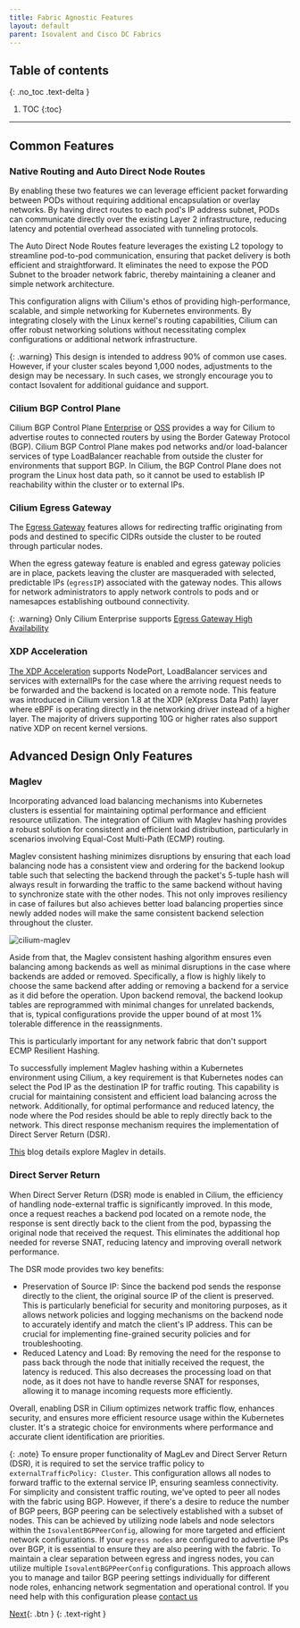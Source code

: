 ```yaml
---
title: Fabric Agnostic Features
layout: default
parent: Isovalent and Cisco DC Fabrics
---
```

## Table of contents
{: .no_toc .text-delta }
1. TOC
{:toc}
---

## Common Features

### Native Routing and Auto Direct Node Routes

By enabling these two features we can leverage efficient packet forwarding between PODs without requiring additional encapsulation or overlay networks. By having direct routes to each pod's IP address subnet, PODs can communicate directly over the existing Layer 2 infrastructure, reducing latency and potential overhead associated with tunneling protocols.

The Auto Direct Node Routes feature leverages the existing L2 topology to streamline pod-to-pod communication, ensuring that packet delivery is both efficient and straightforward. It eliminates the need to expose the POD Subnet to the broader network fabric, thereby maintaining a cleaner and simple network architecture.

This configuration aligns with Cilium's ethos of providing high-performance, scalable, and simple networking for Kubernetes environments. By integrating closely with the Linux kernel's routing capabilities, Cilium can offer robust networking solutions without necessitating complex configurations or additional network infrastructure.

{: .warning}
This design is intended to address 90% of common use cases. However, if your cluster scales beyond 1,000 nodes, adjustments to the design may be necessary. In such cases, we strongly encourage you to contact Isovalent for additional guidance and support.

### Cilium BGP Control Plane

Cilium BGP Control Plane [Enterprise](https://docs.isovalent.com/configuration-guide/networking/bgpv2/index.html) or [OSS](https://docs.cilium.io/en/stable/network/bgp-control-plane/bgp-control-plane/) provides a way for Cilium to advertise routes to connected routers by using the Border Gateway Protocol (BGP). Cilium BGP Control Plane makes pod networks and/or load-balancer services of type LoadBalancer reachable from outside the cluster for environments that support BGP. In Cilium, the BGP Control Plane does not program the Linux host data path, so it cannot be used to establish IP reachability within the cluster or to external IPs.

### Cilium Egress Gateway

The [Egress Gateway](https://docs.cilium.io/en/stable/network/egress-gateway/egress-gateway) features allows for redirecting traffic originating from pods and destined to specific CIDRs outside the cluster to be routed through particular nodes.

When the egress gateway feature is enabled and egress gateway policies are in place, packets leaving the cluster are masqueraded with selected, predictable IPs (`egressIP`) associated with the gateway nodes. This allows for network administrators to apply network controls to pods and or namesapces establishing outbound connectivity.

{: .warning}
Only Cilium Enterprise supports [Egress Gateway High Availability](https://docs.isovalent.com/configuration-guide/networking/egress-gateway/index.html)

### XDP Acceleration

[The XDP Acceleration](https://docs.cilium.io/en/stable/network/kubernetes/kubeproxy-free/#loadbalancer-nodeport-xdp-acceleration) supports NodePort, LoadBalancer services and services with externalIPs for the case where the arriving request needs to be forwarded and the backend is located on a remote node. This feature was introduced in Cilium version 1.8 at the XDP (eXpress Data Path) layer where eBPF is operating directly in the networking driver instead of a higher layer.
The majority of drivers supporting 10G or higher rates also support native XDP on recent kernel versions.

## Advanced Design Only Features

### Maglev

Incorporating advanced load balancing mechanisms into Kubernetes clusters is essential for maintaining optimal performance and efficient resource utilization. The integration of Cilium with Maglev hashing provides a robust solution for consistent and efficient load distribution, particularly in scenarios involving Equal-Cost Multi-Path (ECMP) routing.

Maglev consistent hashing minimizes disruptions by ensuring that each load balancing node has a consistent view and ordering for the backend lookup table such that selecting the backend through the packet's 5-tuple hash will always result in forwarding the traffic to the same backend without having to synchronize state with the other nodes. This not only improves resiliency in case of failures but also achieves better load balancing properties since newly added nodes will make the same consistent backend selection throughout the cluster.

![cilium-maglev](../images/cilium-maglev.gif)

Aside from that, the Maglev consistent hashing algorithm ensures even balancing among backends as well as minimal disruptions in the case where backends are added or removed. Specifically, a flow is highly likely to choose the same backend after adding or removing a backend for a service as it did before the operation. Upon backend removal, the backend lookup tables are reprogrammed with minimal changes for unrelated backends, that is, typical configurations provide the upper bound of at most 1% tolerable difference in the reassignments.

This is particularly important for any network fabric that don't support ECMP Resilient Hashing.

To successfully implement Maglev hashing within a Kubernetes environment using Cilium, a key requirement is that Kubernetes nodes can select the Pod IP as the destination IP for traffic routing. This capability is crucial for maintaining consistent and efficient load balancing across the network. Additionally, for optimal performance and reduced latency, the node where the Pod resides should be able to reply directly back to the network. This direct response mechanism requires the implementation of Direct Server Return (DSR).

[This](https://cilium.io/blog/2020/11/10/cilium-19/) blog details explore Maglev in details.

### Direct Server Return

When Direct Server Return (DSR) mode is enabled in Cilium, the efficiency of handling node-external traffic is significantly improved. In this mode, once a request reaches a backend pod located on a remote node, the response is sent directly back to the client from the pod, bypassing the original node that received the request. This eliminates the additional hop needed for reverse SNAT, reducing latency and improving overall network performance.

The DSR mode provides two key benefits:

* Preservation of Source IP: Since the backend pod sends the response directly to the client, the original source IP of the client is preserved. This is particularly beneficial for security and monitoring purposes, as it allows network policies and logging mechanisms on the backend node to accurately identify and match the client's IP address. This can be crucial for implementing fine-grained security policies and for troubleshooting.
* Reduced Latency and Load: By removing the need for the response to pass back through the node that initially received the request, the latency is reduced. This also decreases the processing load on that node, as it does not have to handle reverse SNAT for responses, allowing it to manage incoming requests more efficiently.

Overall, enabling DSR in Cilium optimizes network traffic flow, enhances security, and ensures more efficient resource usage within the Kubernetes cluster. It's a strategic choice for environments where performance and accurate client identification are priorities.

{: .note}
To ensure proper functionality of MagLev and Direct Server Return (DSR), it is required to set the service traffic policy to `externalTrafficPolicy: Cluster`. This configuration allows all nodes to forward traffic to the external service IP, ensuring seamless connectivity. For simplicity and consistent traffic routing, we've opted to peer all nodes with the fabric using BGP. However, if there's a desire to reduce the number of BGP peers, BGP peering can be selectively established with a subset of nodes. This can be achieved by utilizing node labels and node selectors within the `IsovalentBGPPeerConfig`, allowing for more targeted and efficient network configurations. 
If your `egress nodes` are configured to advertise IPs over BGP, it is essential to ensure they are also peering with the fabric. To maintain a clear separation between egress and ingress nodes, you can utilize multiple `IsovalentBGPPeerConfig` configurations. This approach allows you to manage and tailor BGP peering settings individually for different node roles, enhancing network segmentation and operational control.
If you need help with this configuration please [contact us](../../#how-to-request-design-assistance)


[Next](/cilium-dc-design/docs/aci/aci_designs/){: .btn }
{: .text-right }